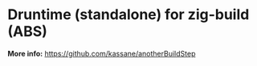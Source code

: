 # Druntime (standalone) for zig-build (ABS)

**More info:** https://github.com/kassane/anotherBuildStep
